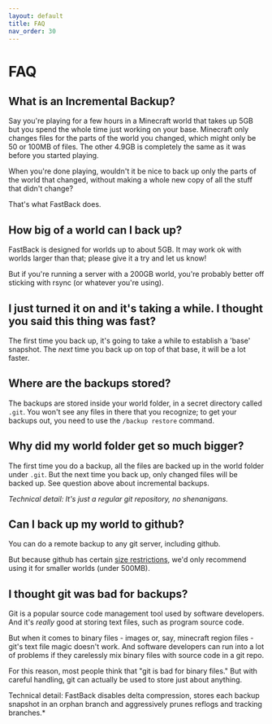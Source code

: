 ```yaml
---
layout: default
title: FAQ
nav_order: 30
---
```


# FAQ

## What is an Incremental Backup?

Say you're playing for a few hours in a Minecraft world that takes up 5GB but you spend the whole time
just working on your base.  Minecraft only changes files for the parts of the world you changed, which might
only be 50 or 100MB of files.  The other 4.9GB is completely the same as it was before you started playing.

When you're done playing, wouldn't it be nice to back up only the parts of the world that changed, without 
making a whole new copy of all the stuff that didn't change?

That's what FastBack does.

## How big of a world can I back up?

FastBack is designed for worlds up to about 5GB.  It may work ok with worlds larger than that; please give it a 
try and let us know!

But if you're running a server with a 200GB world, you're probably better off sticking with rsync (or whatever
you're using).

## I just turned it on and it's taking a while.  I thought you said this thing was fast?

The first time you back up, it's going to take a while to establish a 'base' snapshot.  The *next* time you 
back up on top of that base, it will be a lot faster.

## Where are the backups stored?

The backups are stored inside your world folder, in a secret directory called `.git`. You won't see any files
in there that you recognize; to get your backups out, you need to use the `/backup restore` command.

## Why did my world folder get so much bigger?

The first time you do a backup, all the files are backed up in the world folder under `.git`.  But the next
time you back up, only changed files will be backed up.  See question above about incremental backups.

*Technical detail: It's just a regular git repository, no shenanigans.*

## Can I back up my world to github?

You can do a remote backup to any git server, including github.

But because github has certain [size restrictions](https://docs.github.com/en/repositories/working-with-files/managing-large-files/about-large-files-on-github),
we'd only recommend using it for smaller worlds (under 500MB).

## I thought git was bad for backups?

Git is a popular source code management tool used by software developers.  And it's *really* good at storing text
files, such as program source code. 

But when it comes to binary files - images or, say, minecraft region files - git's text file magic doesn't work.
And software developers can run into a lot of problems if they carelessly mix binary files with source code in a 
git repo.

For this reason, most people think that "git is bad for binary files."  But with careful handling, git can actually 
be used to store just about anything.

Technical detail: FastBack disables delta compression, stores each backup snapshot in an orphan branch and 
aggressively prunes reflogs and tracking branches.*
